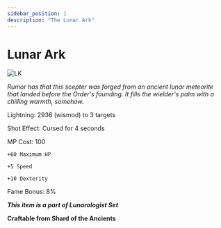 ```yaml
---
sidebar_position: 1
description: "The Lunar Ark"
---
```


# Lunar Ark

![LK](https://vwiki.valorserver.com/api/item/picture/lunar%20ark)

<i>Rumor has that this scepter was forged from an ancient lunar meteorite that landed before the Order's founding. It fills the wielder's palm with a chilling warmth, somehow.</i>

Lightning: 2936 (wismod) to 3 targets

Shot Effect: Cursed for 4 seconds 

MP Cost: 100

    +60 Maximum HP
    
    +5 Speed
    
    +10 Dexterity

Fame Bonus: 8%

***This item is a part of Lunarologist Set***

**Craftable from Shard of the Ancients**
